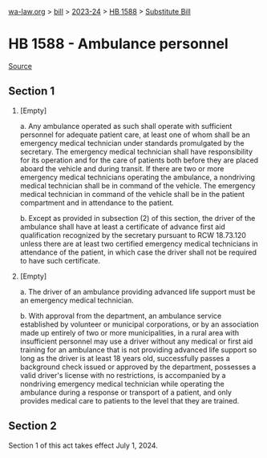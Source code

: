 [wa-law.org](/) > [bill](/bill/) > [2023-24](/bill/2023-24/) > [HB 1588](/bill/2023-24/hb/1588/) > [Substitute Bill](/bill/2023-24/hb/1588/S/)

# HB 1588 - Ambulance personnel

[Source](http://lawfilesext.leg.wa.gov/biennium/2023-24/Pdf/Bills/House%20Bills/1588-S.pdf)

## Section 1
1. [Empty]

    a. Any ambulance operated as such shall operate with sufficient personnel for adequate patient care, at least one of whom shall be an emergency medical technician under standards promulgated by the secretary. The emergency medical technician shall have responsibility for its operation and for the care of patients both before they are placed aboard the vehicle and during transit. If there are two or more emergency medical technicians operating the ambulance, a nondriving medical technician shall be in command of the vehicle. The emergency medical technician in command of the vehicle shall be in the patient compartment and in attendance to the patient.

    b. Except as provided in subsection (2) of this section, the driver of the ambulance shall have at least a certificate of advance first aid qualification recognized by the secretary pursuant to RCW 18.73.120 unless there are at least two certified emergency medical technicians in attendance of the patient, in which case the driver shall not be required to have such certificate.

2. [Empty]

    a. The driver of an ambulance providing advanced life support must be an emergency medical technician.

    b. With approval from the department, an ambulance service established by volunteer or municipal corporations, or by an association made up entirely of two or more municipalities, in a rural area with insufficient personnel may use a driver without any medical or first aid training for an ambulance that is not providing advanced life support so long as the driver is at least 18 years old, successfully passes a background check issued or approved by the department, possesses a valid driver's license with no restrictions, is accompanied by a nondriving emergency medical technician while operating the ambulance during a response or transport of a patient, and only provides medical care to patients to the level that they are trained.

## Section 2
Section 1 of this act takes effect July 1, 2024.
